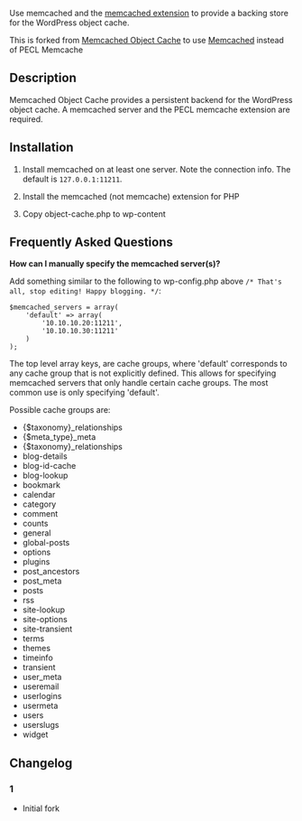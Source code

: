 Use memcached and the [memcached extension](http://php.net/manual/en/book.memcached.php) to provide a backing store for the WordPress object cache.

This is forked from [Memcached Object Cache](http://wordpress.org/extend/plugins/memcached/) to use [Memcached](http://php.net/manual/en/book.memcached.php) instead of PECL Memcache

## Description
Memcached Object Cache provides a persistent backend for the WordPress object cache. A memcached server and the PECL memcache extension are required.

## Installation
1. Install memcached on at least one server. Note the connection info. The default is `127.0.0.1:11211`.

1. Install the memcached (not memcache) extension for PHP

1. Copy object-cache.php to wp-content

## Frequently Asked Questions

**How can I manually specify the memcached server(s)?**

Add something similar to the following to wp-config.php above `/* That's all, stop editing! Happy blogging. */`:

```
$memcached_servers = array(
    'default' => array(
        '10.10.10.20:11211',
        '10.10.10.30:11211'
    )
);
```

The top level array keys, are cache groups, where 'default' corresponds to any cache group that is not explicitly defined. This allows for specifying memcached servers that only handle certain cache groups. The most common use is only specifying 'default'.

Possible cache groups are:

* {$taxonomy}_relationships
* {$meta_type}_meta
* {$taxonomy}_relationships
* blog-details
* blog-id-cache
* blog-lookup
* bookmark
* calendar
* category
* comment
* counts
* general
* global-posts
* options
* plugins
* post_ancestors
* post_meta
* posts
* rss
* site-lookup
* site-options
* site-transient
* terms
* themes
* timeinfo
* transient
* user_meta
* useremail
* userlogins
* usermeta
* users
* userslugs
* widget

## Changelog

### 1
* Initial fork
